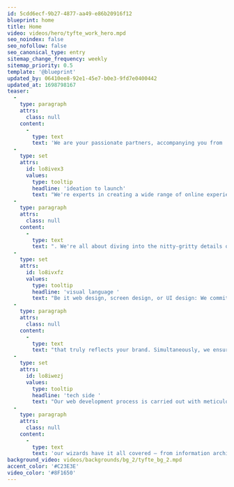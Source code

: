 ```yaml
---
id: 5cdd6ecf-9b27-4877-aa49-e86b20916f12
blueprint: home
title: Home
video: videos/hero/tyfte_work_hero.mpd
seo_noindex: false
seo_nofollow: false
seo_canonical_type: entry
sitemap_change_frequency: weekly
sitemap_priority: 0.5
template: '@blueprint'
updated_by: 06410ee8-92e1-45e7-b0e3-9fd7e0400442
updated_at: 1698798167
teaser:
  -
    type: paragraph
    attrs:
      class: null
    content:
      -
        type: text
        text: 'We are your passionate partners, accompanying you from '
  -
    type: set
    attrs:
      id: lo8ivex3
      values:
        type: tooltip
        headline: 'ideation to launch'
        text: "We're experts in creating a wide range of online experiences. Whether it's a sleek, minimalist website, a complex and feature-rich platform, captivating animations, or interactive user interfaces, you name it, and we'll bring your digital vision to life. No project is too small or too big; we're here to make your online presence stand out."
  -
    type: paragraph
    attrs:
      class: null
    content:
      -
        type: text
        text: ". We're all about diving into the nitty-gritty details of finely crafting the perfect "
  -
    type: set
    attrs:
      id: lo8ivxfz
      values:
        type: tooltip
        headline: 'visual language '
        text: "Be it web design, screen design, or UI design: We commit to pixel perfection. Whether you're looking to embrace the latest design trends or opt for a timeless, classic style, we can craft a visual language that aligns with your vision, whether it's based on existing designs or a brand-new creation."
  -
    type: paragraph
    attrs:
      class: null
    content:
      -
        type: text
        text: "that truly reflects your brand. Simultaneously, we ensure it's dead user-centric and checks off all of your business needs – they call it great UX. And when it comes to the "
  -
    type: set
    attrs:
      id: lo8iwezj
      values:
        type: tooltip
        headline: 'tech side '
        text: "Our web development process is carried out with meticulous care. We employ a variety of technical approaches tailored to your project's specific requirements. Our code is not just functional; it's also clean and comprehensible, ensuring that other developers can easily understand and work with it."
  -
    type: paragraph
    attrs:
      class: null
    content:
      -
        type: text
        text: 'our wizards have it all covered – from information architecture and implementation to hosting and beyond. Let’s fry!'
background_video: videos/backgrounds/bg_2/tyfte_bg_2.mpd
accent_color: '#C23E3E'
video_color: '#8F1650'
---
```

